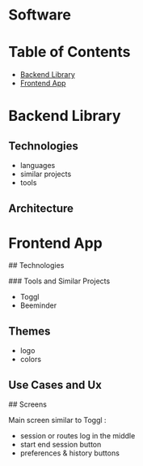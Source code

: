 # Software

> 

# Table of Contents

- [Backend Library](#backend-library)
- [Frontend App](#frontend-app)

# Backend Library

## Technologies

- languages
- similar projects
- tools

## Architecture

# Frontend App

## Technologies

### Tools and Similar Projects

- Toggl
- Beeminder

## Themes

- logo
- colors

## Use Cases and Ux

## Screens

Main screen similar to Toggl :
- session or routes log in the middle
- start end session button
- preferences & history buttons
